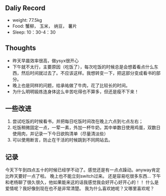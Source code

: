 ## Daliy Record
* weight: 77.5kg
* Food: 蟹柳， 玉米， 纳豆， 薯片
* Sleep: 10：30-4：30

## Thoughts
* 昨天早晨效率很高，做ysyx很开心
* 下午就不太行，主要原因（吃饭了），每次吃饭的时候总是会想着看点什么东西，然后时间就过去了。不应该这样。我想转变一下，把这部分变成看书的部分。
* 晚上也是同样的问题，给承祐做了牛肉，花了比较长的时间。
* 为什么明明锻炼连身体这么辛苦吃得也不算多，但还是瘦不下来！

## 一些改进
1. 尝试吃饭的时候看书，并把每日吃饭时间改在晚上六点到七点左右；
2. 吃饭稍微固定一点，一荤一素，外加一杯牛奶，其中单数日使用鸡蛋，双数日使用肉，并记录一下今日欲购清单（尽量清淡些）
3. 可以使用断言，防止在干活的时候跳到不同网站去。

## 记录
今天下午到四点五十的时候已经学不动了。感觉还是有一点点躁动。anyway肯定比昨天要好一点了啦。
晚上也不能立刻switch过来。
还是容易吃很多东西...
下午和老杨聊了很久很久，他如果能来这的话我感觉我会好开心好开心的！！
什么是爱情呢？我好像到现在也不是非常清楚。
我为什么喜欢她呢？又哪里喜欢呢？